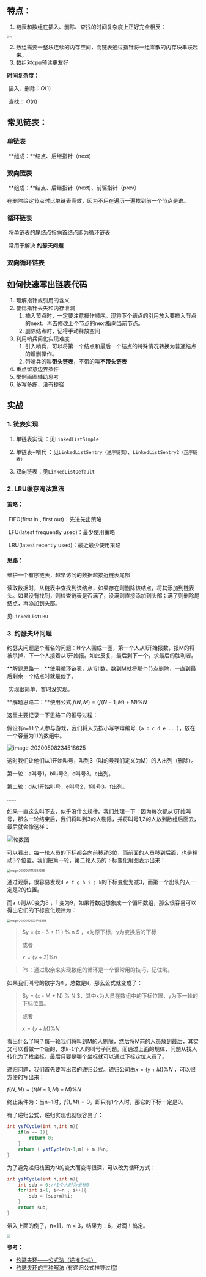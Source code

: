 

## 特点：

1. 链表和数组在插入、删除、查找的时间复杂度上正好完全相反：

<img src="img/链表/4f63e92598ec2551069a0eef69db7168.jpg" alt="img" style="zoom:33%;" />



2. 数组需要一整块连续的内存空间，而链表通过指针将一组零散的内存块串联起来。
3. 数组对cpu预读更友好







**时间复杂度：** 

​	插入、删除：$O(1)$

​	查找： $O(n)$



## 常见链表：

### 单链表

​	**组成：**结点、后继指针（next)

### 双向链表

​	**组成：**结点、后继指针（next)、前驱指针（prev）

​	在删除给定节点时比单链表高效，因为不用在遍历一遍找到前一个节点是谁。

### 循环链表

​	将单链表的尾结点指向首结点即为循环链表

​	常用于解决 **约瑟夫问题**

### 双向循环链表



## 如何快速写出链表代码

1. 理解指针或引用的含义
2. 警惕指针丢失和内存泄漏
   1. 插入节点时，一定要注意操作顺序。现将下个结点的引用放入要插入节点的next，再去修改上个节点的next指向当前节点。
   2. 删除结点时，记得手动释放空间
3. 利用哨兵简化实现难度
   1. 引入哨兵，可以将第一个结点和最后一个结点的特殊情况转换为普通结点的增删操作。
   2. 带哨兵的叫**带头链表**，不带的叫**不带头链表**
4. 重点留意边界条件
5. 举例画图辅助思考
6. 多写多练，没有捷径





## 实战

### 1. 链表实现

1. 单链表实现 ：见`LinkedListSimple`

2. 单链表+哨兵 ：见`LinkedListSentry（逆序链表）`、`LinkedListSentry2（正序链表）`

3. 双向链表：见`LinkedListDefault`

   



### 2. LRU缓存淘汰算法

#### 策略：

​	FIFO(first in , first out)：先进先出策略

​	LFU(latest frequently used)：最少使用策略

​	LRU(latest recently used)：最近最少使用策略

#### 思路：

维护一个有序链表，越早访问的数据越接近链表尾部

读取数据时，从链表中查找到该结点，如果存在则删除该结点，将其添加到链表头。如果没有找到，则检查链表是否满了，没满则直接添加到头部；满了则删除尾结点，再添加到头部。

见`LinkedListLRU`



### 3. 约瑟夫环问题

约瑟夫问题是个著名的问题：N个人围成一圈，第一个人从1开始报数，报M的将被杀掉，下一个人接着从1开始报。如此反复，最后剩下一个，求最后的胜利者。



**解题思路一：**使用循环链表，从1计数，数到M就将那个节点删除，一直到最后剩余一个结点时就是他了。

​	实现很简单，暂时没实现。



**解题思路二：**使用公式 $f(N,M)=(f(N−1,M)+M)\%N$

这里主要记录一下思路二的推导过程：

假设有`n=11`个人参与游戏，我们将人员按小写字母编号（`a b c d e ...`），放在一个容量为11的数组中。

![image-20200508234518625](img/链表/image-20200508234518625.png)

这时我们让他们从1开始叫号，叫到3（叫的号我们定义为M）的人出列（删除）。

第一轮：a叫号1，b叫号2，c叫号3。c出列。

第二轮：d从1开始叫号，e叫号2，f叫号3。f出列。

……

如果一直这么叫下去，似乎没什么规律。我们处理一下：因为每次都从1开始叫号，那么一轮结束后，我们将叫到3的人剔除，并将叫号1,2的人放到数组后面去，最后就会像这样：

![轮数图](img/链表/image-20200508234846283.png)

可以看出，每一轮人员的下标都会向前移动3位，而前面的人员移到后面，也是移动3个位置。我们把第一轮，第二轮人员的下标变化用图表示出来：

<img src="img/链表/image-20200511112233268.png" alt="image-20200511112233268" style="zoom:50%;" />

通过观察，很容易发现`d e f g h i j k`的下标变化为减3，而第一个出队的人一定是2的位置。

而`a b`则从0变为8 ，1 变为9，如果将数组想象成一个循环数组，那么很容易可以得出它们的下标变化规律为：

<img src="img/链表/image-20200509001705396.png" alt="image-20200509001705396" style="zoom:50%;" />

>  $y = (x - 3 + 11 ) \%  n $ ，x为原下标，y为变换后的下标
>
>  或者
>
>  $x = (y+3)\%n$

> Ps：通过取余来实现数组的循环是一个很常用的技巧，记住哟。



如果我们叫号的数字为`M` ，总数是`N`，那么公式就变成了：

>  $y = (x - M + N) \% N $，其中`x`为人员在数组中的下标位置，`y`为下一轮的下标位置。
>
>  或者
>
>  $x = (y+M)\%N$



看出什么了吗？每一轮我们将叫到M的人剔除，然后将M前的人员放到最后，其实又可以看做一个新的，求`N-1`个人的叫号子问题。而通过上面的规律，问题从找人转化为了找坐标，最后只要是哪个坐标就可以通过下标定位人员了。

递归问题，我们首先要写出它的递归公式。递归公司由$x = (y+M)\%N$ ，可以很方便的写出来：

$f(N,M) = (f(N-1,M)+M)\% N$

终止条件为：当n=1时，$f(1,M) = 0$。即只有1个人时，那它的下标一定是0。



有了递归公式，递归实现也就很容易了：

```java
int ysfCycle(int n,int m){
    if(n == 1){
        return 0;
    }
    return ( ysfCycle(n-1,m) + m )%n;
}
```

为了避免递归栈因为N的变大而变得很深，可以改为循环方式：

```java
int ysfCycle(int n,int m){
    int sub = 0;//1个人时为坐标0
    for(int i=1; i<=n ; i++){
        sub = (sub+m)%i;
    }
    return sub;
}
```

带入上面的例子，n=11，m = 3，结果为：6，对滴！搞定。

<img src="img/链表/捕获.PNG" style="zoom:50%;" />



**参考：**

* [约瑟夫环——公式法（递推公式）](https://blog.csdn.net/u011500062/article/details/72855826)
* [约瑟夫环的三种解法](https://cloud.tencent.com/developer/article/1164728) (有递归公式推导过程)

